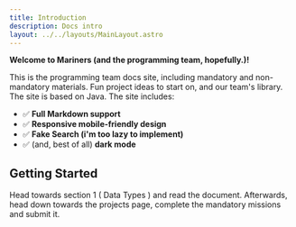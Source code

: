 ```yaml
---
title: Introduction
description: Docs intro
layout: ../../layouts/MainLayout.astro
---
```


**Welcome to Mariners (and the programming team, hopefully.)!**

This is the programming team docs site, including mandatory and non-mandatory materials. Fun project ideas to start on, and our team's library.
The site is based on Java.
The site includes:

- ✅ **Full Markdown support**
- ✅ **Responsive mobile-friendly design**
- ✅ **Fake Search (i'm too lazy to implement)**
- ✅ (and, best of all) **dark mode**

## Getting Started

Head towards section 1 ( Data Types ) and read the document. 
Afterwards, head down towards the projects page, complete the mandatory missions and submit it.
